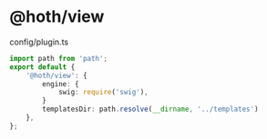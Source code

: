 # @hoth/view

config/plugin.ts

```ts
import path from 'path';
export default {
    '@hoth/view': {
        engine: {
            swig: require('swig'),
        }
        templatesDir: path.resolve(__dirname, '../templates')
    },
};
```